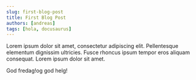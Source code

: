 ```yaml
---
slug: first-blog-post
title: First Blog Post
authors: [andreas]
tags: [hola, docusaurus]
---
```


Lorem ipsum dolor sit amet, consectetur adipiscing elit. Pellentesque elementum dignissim ultricies. Fusce rhoncus ipsum tempor eros aliquam consequat. Lorem ipsum dolor sit amet.

God fredag!og god helg!

